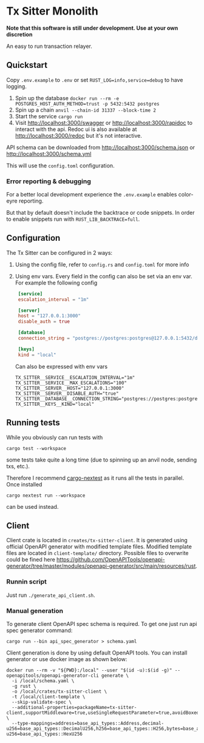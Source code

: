 # Tx Sitter Monolith

**Note that this software is still under development. Use at your own discretion**

An easy to run transaction relayer.

## Quickstart

Copy `.env.example` to `.env` or set `RUST_LOG=info,service=debug` to have logging.

1. Spin up the database `docker run --rm -e POSTGRES_HOST_AUTH_METHOD=trust -p 5432:5432 postgres`
2. Spin up a chain `anvil --chain-id 31337 --block-time 2`
3. Start the service `cargo run`
4. Visit <http://localhost:3000/swagger> or <http://localhost:3000/rapidoc> to interact with the api. Redoc ui is also available at <http://localhost:3000/redoc> but it's not interactive.

API schema can be downloaded from <http://localhost:3000/schema.json> or <http://localhost:3000/schema.yml>

This will use the `config.toml` configuration.

### Error reporting & debugging

For a better local development experience the `.env.example` enables color-eyre reporting.

But that by default doesn't include the backtrace or code snippets. In order to enable snippets run with `RUST_LIB_BACKTRACE=full`.

## Configuration

The Tx Sitter can be configured in 2 ways:

1. Using the config file, refer to `config.rs` and `config.toml` for more info
2. Using env vars. Every field in the config can also be set via an env var.
   For example the following config

   ```toml
    [service]
    escalation_interval = "1m"

    [server]
    host = "127.0.0.1:3000"
    disable_auth = true

    [database]
    connection_string = "postgres://postgres:postgres@127.0.0.1:5432/database"

    [keys]
    kind = "local"
    ```

    Can also be expressed with env vars

    ```
    TX_SITTER__SERVICE__ESCALATION_INTERVAL="1m"
    TX_SITTER__SERVICE__MAX_ESCALATIONS="100"
    TX_SITTER__SERVER__HOST="127.0.0.1:3000"
    TX_SITTER__SERVER__DISABLE_AUTH="true"
    TX_SITTER__DATABASE__CONNECTION_STRING="postgres://postgres:postgres@127.0.0.1:5432/database"
    TX_SITTER__KEYS__KIND="local"
    ```

## Running tests

While you obviously can run tests with

```
cargo test --workspace
```

some tests take quite a long time (due to spinning up an anvil node, sending txs, etc.).

Therefore I recommend [cargo-nextest](https://nexte.st/) as it runs all the tests in parallel. Once installed

```
cargo nextest run --workspace
```

can be used instead.

## Client

Client crate is located in `creates/tx-sitter-client`. It is generated using official OpenAPI generator with modified template files. Modified template files are located in `client-template/` directory.  Possible files to overwrite could be fined here <https://github.com/OpenAPITools/openapi-generator/tree/master/modules/openapi-generator/src/main/resources/rust>.

### Runnin script

Just run `./generate_api_client.sh`.

### Manual generation

To generate client OpenAPI spec schema is required. To get one just run api spec generator command:

```shell
cargo run --bin api_spec_generator > schema.yaml
```

Client generation is done by using default OpenAPI tools. You can install generator or use docker image as shown below:

```shell
docker run --rm -v "${PWD}:/local" --user "$(id -u):$(id -g)" -- openapitools/openapi-generator-cli generate \
  -i /local/schema.yaml \
  -g rust \
  -o /local/crates/tx-sitter-client \
  -t /local/client-template \
  --skip-validate-spec \
  --additional-properties=packageName=tx-sitter-client,supportMiddleware=true,useSingleRequestParameter=true,avoidBoxedModels=true \
  --type-mappings=address=base_api_types::Address,decimal-u256=base_api_types::DecimalU256,h256=base_api_types::H256,bytes=base_api_types::HexBytes,hex-u256=base_api_types::HexU256
```
